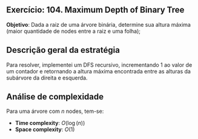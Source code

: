 ## Exercício: 104. Maximum Depth of Binary Tree
**Objetivo**: Dada a raiz de uma árvore binária, determine sua altura máxima (maior quantidade de nodes entre a raiz e uma folha);

## Descrição geral da estratégia
Para resolver, implementei um DFS recursivo, incrementando 1 ao valor de um contador e retornando a altura máxima encontrada entre as alturas da subárvore da direita e esquerda.

## Análise de complexidade
Para uma árvore com $n$ nodes, tem-se:
- **Time complexity**: $O(\log(n))$
- **Space complexity**: $O(1)$ 